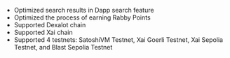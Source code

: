 - Optimized search results in Dapp search feature
- Optimized the process of earning Rabby Points
- Supported Dexalot chain
- Supported Xai chain
- Supported 4 testnets: SatoshiVM Testnet, Xai Goerli Testnet, Xai Sepolia Testnet, and Blast Sepolia Testnet